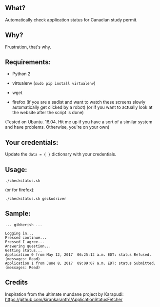## What?

Automatically check application status for Canadian study permit. 

## Why? 

Frustration, that's why.

## Requirements:

- Python 2
- virtualenv (`sudo pip install virtualenv`)
- wget

- firefox (if you are a sadist and want to watch these screens slowly
  automatically get clicked by a robot) (or if you want to actually look at the
  website after the script is done)

(Tested on Ubuntu. 16.04. Hit me up if you have a sort of a similar system and
have problems. Otherwise, you're on your own)

## Your credentials:

Update the `data = { }` dictionary with your credentials.

## Usage:

`./checkstatus.sh`

(or for firefox):

`./checkstatus.sh geckodriver`

## Sample:

```
... gibberish ...

Logging in...
Pressed continue...
Pressed I agree...
Answering question...
Getting status...
Application 0 from May 12, 2017  06:25:12 a.m. EDT: status Refused. (messages: Read)
Application 1 from June 8, 2017  09:09:07 a.m. EDT: status Submitted. (messages: Read)

```

## Credits

Inspiration from the ultimate mundane project by Karapudi:
https://github.com/kirankaranth1/ApplicationStatusFetcher
